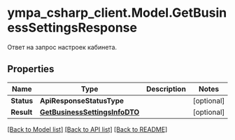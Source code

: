 # ympa_csharp_client.Model.GetBusinessSettingsResponse
Ответ на запрос настроек кабинета.

## Properties

Name | Type | Description | Notes
------------ | ------------- | ------------- | -------------
**Status** | **ApiResponseStatusType** |  | [optional] 
**Result** | [**GetBusinessSettingsInfoDTO**](GetBusinessSettingsInfoDTO.md) |  | [optional] 

[[Back to Model list]](../README.md#documentation-for-models) [[Back to API list]](../README.md#documentation-for-api-endpoints) [[Back to README]](../README.md)

